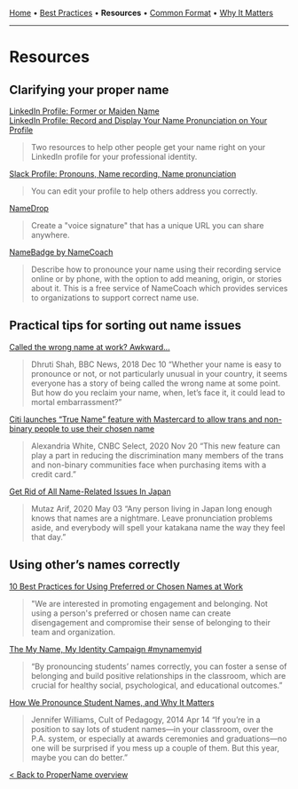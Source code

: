 [Home](README.md) • [Best Practices](bestpractices.md) • **Resources** • [Common Format](definition.md) • [Why It Matters](whyitmatters.md)

---

# Resources

## Clarifying your proper name

[LinkedIn Profile: Former or Maiden Name](https://www.linkedin.com/help/linkedin/answer/a545784)   
[LinkedIn Profile: Record and Display Your Name Pronunciation on Your Profile](https://www.linkedin.com/help/linkedin/answer/a550527)   
> Two resources to help other people get your name right on your LinkedIn profile for your professional identity.

[Slack Profile: Pronouns, Name recording, Name pronunciation](https://slack.com/help/articles/204092246-Edit-your-profile)
> You can edit your profile to help others address you correctly.

[NameDrop](https://namedrop.io/)
>Create a "voice signature" that has a unique URL you can share anywhere.

[NameBadge by NameCoach](https://www.name-coach.com/namebadge)
> Describe how to pronounce your name using their recording service online or by phone, with the option to add meaning, origin, or stories about it. This is a free service of NameCoach which provides services to organizations to support correct name use.


## Practical tips for sorting out name issues

[Called the wrong name at work? Awkward…](https://www.bbc.com/news/business-46362259)
> Dhruti Shah, BBC News, 2018 Dec 10
“Whether your name is easy to pronounce or not, or not particularly unusual in your country, it seems everyone has a story of being called the wrong name at some point. But how do you reclaim your name, when, let’s face it, it could lead to mortal embarrassment?”

[Citi launches “True Name” feature with Mastercard to allow trans and non-binary people to use their chosen name](https://www-cnbc-com.cdn.ampproject.org/c/s/www.cnbc.com/amp/select/citi-mastercard-launch-true-name-for-lgbtq-community/)
>Alexandria White, CNBC Select, 2020 Nov 20
“This new feature can play a part in reducing the discrimination many members of the trans and non-binary communities face when purchasing items with a credit card.”

[Get Rid of All Name-Related Issues In Japan](https://mutaz.blog/2020/05/get-rid-of-all-name-related-inconveniences-in-japan/)
> Mutaz Arif, 2020 May 03
“Any person living in Japan long enough knows that names are a nightmare. Leave pronunciation problems aside, and everybody will spell your katakana name the way they feel that day.”


## Using other’s names correctly

[10 Best Practices for Using Preferred or Chosen Names at Work](https://www.adp.com/spark/articles/2022/06/10-best-practices-for-using-preferred-or-chosen-names-at-work.aspx)
> "We are interested in promoting engagement and belonging. Not using a person's preferred or chosen name can create disengagement and compromise their sense of belonging to their team and organization.

[The My Name, My Identity Campaign #mynamemyid](https://www.mynamemyidentity.org/)
> “By pronouncing students’ names correctly, you can foster a sense of belonging and build positive relationships in the classroom, which are crucial for healthy social, psychological, and educational outcomes.”

[How We Pronounce Student Names, and Why It Matters](https://www.cultofpedagogy.com/gift-of-pronunciation/)
> Jennifer Williams, Cult of Pedagogy, 2014 Apr 14
“If you’re in a position to say lots of student names—in your classroom, over the P.A. system, or especially at awards ceremonies and graduations—no one will be surprised if you mess up a couple of them. But this year, maybe you can do better.”

[< Back to ProperName overview ](README.md)
